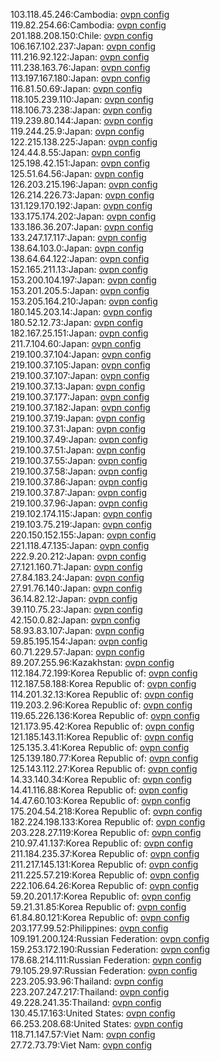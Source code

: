 103.118.45.246:Cambodia: [ovpn config](vpn/103_118_45_246.ovpn)  
119.82.254.66:Cambodia: [ovpn config](vpn/119_82_254_66.ovpn)  
201.188.208.150:Chile: [ovpn config](vpn/201_188_208_150.ovpn)  
106.167.102.237:Japan: [ovpn config](vpn/106_167_102_237.ovpn)  
111.216.92.122:Japan: [ovpn config](vpn/111_216_92_122.ovpn)  
111.238.163.76:Japan: [ovpn config](vpn/111_238_163_76.ovpn)  
113.197.167.180:Japan: [ovpn config](vpn/113_197_167_180.ovpn)  
116.81.50.69:Japan: [ovpn config](vpn/116_81_50_69.ovpn)  
118.105.239.110:Japan: [ovpn config](vpn/118_105_239_110.ovpn)  
118.106.73.238:Japan: [ovpn config](vpn/118_106_73_238.ovpn)  
119.239.80.144:Japan: [ovpn config](vpn/119_239_80_144.ovpn)  
119.244.25.9:Japan: [ovpn config](vpn/119_244_25_9.ovpn)  
122.215.138.225:Japan: [ovpn config](vpn/122_215_138_225.ovpn)  
124.44.8.55:Japan: [ovpn config](vpn/124_44_8_55.ovpn)  
125.198.42.151:Japan: [ovpn config](vpn/125_198_42_151.ovpn)  
125.51.64.56:Japan: [ovpn config](vpn/125_51_64_56.ovpn)  
126.203.215.196:Japan: [ovpn config](vpn/126_203_215_196.ovpn)  
126.214.226.73:Japan: [ovpn config](vpn/126_214_226_73.ovpn)  
131.129.170.192:Japan: [ovpn config](vpn/131_129_170_192.ovpn)  
133.175.174.202:Japan: [ovpn config](vpn/133_175_174_202.ovpn)  
133.186.36.207:Japan: [ovpn config](vpn/133_186_36_207.ovpn)  
133.247.17.117:Japan: [ovpn config](vpn/133_247_17_117.ovpn)  
138.64.103.0:Japan: [ovpn config](vpn/138_64_103_0.ovpn)  
138.64.64.122:Japan: [ovpn config](vpn/138_64_64_122.ovpn)  
152.165.211.13:Japan: [ovpn config](vpn/152_165_211_13.ovpn)  
153.200.104.197:Japan: [ovpn config](vpn/153_200_104_197.ovpn)  
153.201.205.5:Japan: [ovpn config](vpn/153_201_205_5.ovpn)  
153.205.164.210:Japan: [ovpn config](vpn/153_205_164_210.ovpn)  
180.145.203.14:Japan: [ovpn config](vpn/180_145_203_14.ovpn)  
180.52.12.73:Japan: [ovpn config](vpn/180_52_12_73.ovpn)  
182.167.25.151:Japan: [ovpn config](vpn/182_167_25_151.ovpn)  
211.7.104.60:Japan: [ovpn config](vpn/211_7_104_60.ovpn)  
219.100.37.104:Japan: [ovpn config](vpn/219_100_37_104.ovpn)  
219.100.37.105:Japan: [ovpn config](vpn/219_100_37_105.ovpn)  
219.100.37.107:Japan: [ovpn config](vpn/219_100_37_107.ovpn)  
219.100.37.13:Japan: [ovpn config](vpn/219_100_37_13.ovpn)  
219.100.37.177:Japan: [ovpn config](vpn/219_100_37_177.ovpn)  
219.100.37.182:Japan: [ovpn config](vpn/219_100_37_182.ovpn)  
219.100.37.19:Japan: [ovpn config](vpn/219_100_37_19.ovpn)  
219.100.37.31:Japan: [ovpn config](vpn/219_100_37_31.ovpn)  
219.100.37.49:Japan: [ovpn config](vpn/219_100_37_49.ovpn)  
219.100.37.51:Japan: [ovpn config](vpn/219_100_37_51.ovpn)  
219.100.37.55:Japan: [ovpn config](vpn/219_100_37_55.ovpn)  
219.100.37.58:Japan: [ovpn config](vpn/219_100_37_58.ovpn)  
219.100.37.86:Japan: [ovpn config](vpn/219_100_37_86.ovpn)  
219.100.37.87:Japan: [ovpn config](vpn/219_100_37_87.ovpn)  
219.100.37.96:Japan: [ovpn config](vpn/219_100_37_96.ovpn)  
219.102.174.115:Japan: [ovpn config](vpn/219_102_174_115.ovpn)  
219.103.75.219:Japan: [ovpn config](vpn/219_103_75_219.ovpn)  
220.150.152.155:Japan: [ovpn config](vpn/220_150_152_155.ovpn)  
221.118.47.135:Japan: [ovpn config](vpn/221_118_47_135.ovpn)  
222.9.20.212:Japan: [ovpn config](vpn/222_9_20_212.ovpn)  
27.121.160.71:Japan: [ovpn config](vpn/27_121_160_71.ovpn)  
27.84.183.24:Japan: [ovpn config](vpn/27_84_183_24.ovpn)  
27.91.76.140:Japan: [ovpn config](vpn/27_91_76_140.ovpn)  
36.14.82.12:Japan: [ovpn config](vpn/36_14_82_12.ovpn)  
39.110.75.23:Japan: [ovpn config](vpn/39_110_75_23.ovpn)  
42.150.0.82:Japan: [ovpn config](vpn/42_150_0_82.ovpn)  
58.93.83.107:Japan: [ovpn config](vpn/58_93_83_107.ovpn)  
59.85.195.154:Japan: [ovpn config](vpn/59_85_195_154.ovpn)  
60.71.229.57:Japan: [ovpn config](vpn/60_71_229_57.ovpn)  
89.207.255.96:Kazakhstan: [ovpn config](vpn/89_207_255_96.ovpn)  
112.184.72.199:Korea Republic of: [ovpn config](vpn/112_184_72_199.ovpn)  
112.187.58.188:Korea Republic of: [ovpn config](vpn/112_187_58_188.ovpn)  
114.201.32.13:Korea Republic of: [ovpn config](vpn/114_201_32_13.ovpn)  
119.203.2.96:Korea Republic of: [ovpn config](vpn/119_203_2_96.ovpn)  
119.65.226.136:Korea Republic of: [ovpn config](vpn/119_65_226_136.ovpn)  
121.173.95.42:Korea Republic of: [ovpn config](vpn/121_173_95_42.ovpn)  
121.185.143.11:Korea Republic of: [ovpn config](vpn/121_185_143_11.ovpn)  
125.135.3.41:Korea Republic of: [ovpn config](vpn/125_135_3_41.ovpn)  
125.139.180.77:Korea Republic of: [ovpn config](vpn/125_139_180_77.ovpn)  
125.143.112.27:Korea Republic of: [ovpn config](vpn/125_143_112_27.ovpn)  
14.33.140.34:Korea Republic of: [ovpn config](vpn/14_33_140_34.ovpn)  
14.41.116.88:Korea Republic of: [ovpn config](vpn/14_41_116_88.ovpn)  
14.47.60.103:Korea Republic of: [ovpn config](vpn/14_47_60_103.ovpn)  
175.204.54.218:Korea Republic of: [ovpn config](vpn/175_204_54_218.ovpn)  
182.224.198.133:Korea Republic of: [ovpn config](vpn/182_224_198_133.ovpn)  
203.228.27.119:Korea Republic of: [ovpn config](vpn/203_228_27_119.ovpn)  
210.97.41.137:Korea Republic of: [ovpn config](vpn/210_97_41_137.ovpn)  
211.184.235.37:Korea Republic of: [ovpn config](vpn/211_184_235_37.ovpn)  
211.217.145.131:Korea Republic of: [ovpn config](vpn/211_217_145_131.ovpn)  
211.225.57.219:Korea Republic of: [ovpn config](vpn/211_225_57_219.ovpn)  
222.106.64.26:Korea Republic of: [ovpn config](vpn/222_106_64_26.ovpn)  
59.20.201.17:Korea Republic of: [ovpn config](vpn/59_20_201_17.ovpn)  
59.21.31.85:Korea Republic of: [ovpn config](vpn/59_21_31_85.ovpn)  
61.84.80.121:Korea Republic of: [ovpn config](vpn/61_84_80_121.ovpn)  
203.177.99.52:Philippines: [ovpn config](vpn/203_177_99_52.ovpn)  
109.191.200.124:Russian Federation: [ovpn config](vpn/109_191_200_124.ovpn)  
159.253.172.190:Russian Federation: [ovpn config](vpn/159_253_172_190.ovpn)  
178.68.214.111:Russian Federation: [ovpn config](vpn/178_68_214_111.ovpn)  
79.105.29.97:Russian Federation: [ovpn config](vpn/79_105_29_97.ovpn)  
223.205.93.96:Thailand: [ovpn config](vpn/223_205_93_96.ovpn)  
223.207.247.217:Thailand: [ovpn config](vpn/223_207_247_217.ovpn)  
49.228.241.35:Thailand: [ovpn config](vpn/49_228_241_35.ovpn)  
130.45.17.163:United States: [ovpn config](vpn/130_45_17_163.ovpn)  
66.253.208.68:United States: [ovpn config](vpn/66_253_208_68.ovpn)  
118.71.147.57:Viet Nam: [ovpn config](vpn/118_71_147_57.ovpn)  
27.72.73.79:Viet Nam: [ovpn config](vpn/27_72_73_79.ovpn)  
